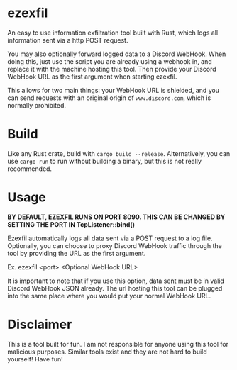 # ezexfil

An easy to use information exfiltration tool built with Rust, which logs all information sent via a http POST request.

You may also optionally forward logged data to a Discord WebHook. When doing this, just use the script you are already using a webhook in, and replace it with the machine hosting this tool. Then provide your Discord WebHook URL as the first argument when starting ezexfil.

This allows for two main things: your WebHook URL is shielded, and you can send requests with an original origin of `www.discord.com`, which is normally prohibited.

# Build

Like any Rust crate, build with `cargo build --release`. Alternatively, you can use `cargo run` to run without building a binary, but this is not really recommended.

# Usage

**BY DEFAULT, EZEXFIL RUNS ON PORT 8090. THIS CAN BE CHANGED BY SETTING THE PORT IN TcpListener::bind()**

Ezexfil automatically logs all data sent via a POST request to a log file. Optionally, you can choose to proxy Discord WebHook traffic through the tool by providing the URL as the first argument.

Ex. ezexfil \<port\> \<Optional WebHook URL\>

It is important to note that if you use this option, data sent must be in valid Discord WebHook JSON already. The url hosting this tool can be plugged into the same place where you would put your
normal WebHook URL.

# Disclaimer

This is a tool built for fun. I am not responsible for anyone using this tool for malicious purposes. Similar tools exist and they are not hard to build yourself! Have fun!
